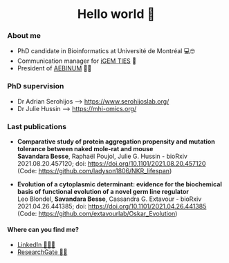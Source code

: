 
<h1 align="center">Hello world 👋</h1>

### About me

- PhD candidate in Bioinformatics at Université de Montréal 💻🤓 
- Communication manager for <a href='https://igem-ties.info/'>iGEM TIES</a> 📱
- President of <a href='http://www.aebinum.umontreal.ca/'>AEBINUM</a> 👩‍🎓 


### PhD supervision

- Dr Adrian Serohijos --> https://www.serohijoslab.org/
- Dr Julie Hussin --> https://mhi-omics.org/


### Last publications

- __Comparative study of protein aggregation propensity and mutation tolerance between naked mole-rat and mouse__ <br> **Savandara Besse**, Raphaël Poujol, Julie G. Hussin - bioRxiv 2021.08.20.457120; doi: https://doi.org/10.1101/2021.08.20.457120 <br>
(Code: https://github.com/ladyson1806/NKR_lifespan)

- __Evolution of a cytoplasmic determinant: evidence for the biochemical basis of functional evolution of a novel germ line regulator__ <br> Leo Blondel, **Savandara Besse**, Cassandra G. Extavour - bioRxiv 2021.04.26.441385; doi: https://doi.org/10.1101/2021.04.26.441385 <br>
(Code: https://github.com/extavourlab/Oskar_Evolution)


#### Where can you find me?
- <a href='https://www.linkedin.com/in/savandara-besse'>LinkedIn 👨🏽‍💻</a>
- <a href='https://www.researchgate.net/profile/Savandara-Besse'>ResearchGate 👩‍🔬</a>
